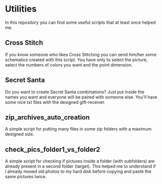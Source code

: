 # Utilities
In this repository you can find some useful scripts that at least once helped me. 

## Cross Stitch
If you know someone who likes Cross Stitching you can send him/her some schematics created with this script. You have only to select the picture, select the numbers of colors you want and the point dimension.

## Secret Santa
Do you want to create Secret Santa combinations? Just put inside the names you want and everyone will be paired with someone else. You'll have some nice txt files with the designed gift-receiver.

## zip_archives_auto_creation
A simple script for putting many files in some zip folders with a maximum designed size.

## check_pics_folder1_vs_folder2
A simple script for checking if pictures inside a folder (with subfolders) are already present in a second folder (target). This helped me to understand if I already moved old photos to my hard disk before copying and paste the same pictures twice.